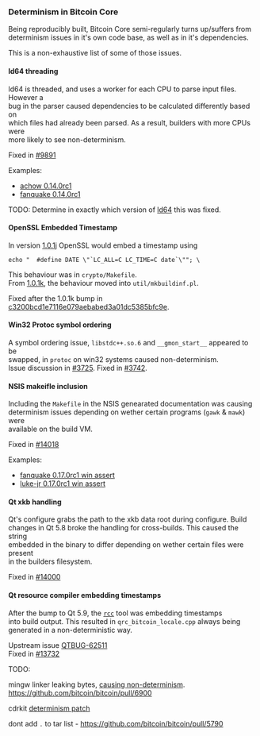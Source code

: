### Determinism in Bitcoin Core
Being reproducibly built, Bitcoin Core semi-regularly turns up/suffers from  
determinism issues in it's own code base, as well as in it's dependencies.

This is a non-exhaustive list of some of those issues.

#### ld64 threading
ld64 is threaded, and uses a worker for each CPU to parse input files. However a  
bug in the parser caused dependencies to be calculated differently based on  
which files had already been parsed. As a result, builders with more CPUs were  
more likely to see non-determinism.

Fixed in [#9891](https://github.com/bitcoin/bitcoin/pull/9891)

Examples:
- [achow 0.14.0rc1](https://github.com/bitcoin-core/gitian.sigs/pull/471)
- [fanquake 0.14.0rc1](https://github.com/bitcoin-core/gitian.sigs/pull/470)

TODO: Determine in exactly which version of [ld64](https://opensource.apple.com/source/ld64/) this was fixed.

#### OpenSSL Embedded Timestamp
In version [1.0.1j](https://www.openssl.org/source/old/1.0.1/openssl-1.0.1j.tar.gz) OpenSSL would embed a timestamp using  

```echo "  #define DATE \"`LC_ALL=C LC_TIME=C date`\""; \```

This behaviour was in `crypto/Makefile`.  
From [1.0.1k](https://www.openssl.org/source/old/1.0.1/openssl-1.0.1k.tar.gz), the behaviour moved into `util/mkbuildinf.pl`.

Fixed after the 1.0.1k bump in [c3200bcd1e7116e079aebabed3a01dc5385bfc9e](https://github.com/bitcoin/bitcoin/commit/c3200bcd1e7116e079aebabed3a01dc5385bfc9e).


#### Win32 Protoc symbol ordering
A symbol ordering issue, `libstdc++.so.6` and `__gmon_start__` appeared to be  
swapped, in `protoc` on win32 systems caused non-determinism.  
Issue discussion in [#3725](https://github.com/bitcoin/bitcoin/issues/3725). 
Fixed in [#3742](https://github.com/bitcoin/bitcoin/pull/3742).

#### NSIS makeifle inclusion
Including the `Makefile` in the NSIS genearated documentation was causing  
determinism issues depending on wether certain programs (`gawk` & `mawk`) were  
available on the build VM.

Fixed in [#14018](https://github.com/bitcoin/bitcoin/pull/14018)

Examples:
- [fanquake 0.17.0rc1 win assert](https://github.com/bitcoin-core/gitian.sigs/blob/master/0.17.0rc1-win-unsigned/fanquake/bitcoin-win-0.17-build.assert)
- [luke-jr 0.17.0rc1 win assert](https://github.com/bitcoin-core/gitian.sigs/blob/master/0.17.0rc1-win-unsigned/luke-jr/bitcoin-win-0.17-build.assert)

#### Qt xkb handling
Qt's configure grabs the path to the xkb data root during configure. Build  
changes in Qt 5.8 broke the handling for cross-builds. This caused the string  
embedded in the binary to differ depending on wether certain files were present  
in the builders filesystem.

Fixed in [#14000](https://github.com/bitcoin/bitcoin/pull/14000)

#### Qt resource compiler embedding timestamps
After the bump to Qt 5.9, the [`rcc`](https://doc.qt.io/qt-5/rcc.html) tool was embedding timestamps  
into build output. This resulted in `qrc_bitcoin_locale.cpp`  always being  
generated in a non-deterministic way.

Upstream issue [QTBUG-62511](https://bugreports.qt.io/browse/QTBUG-62511)  
Fixed in [#13732](https://github.com/bitcoin/bitcoin/pull/13732)

TODO:

mingw linker leaking bytes, [causing non-determinism](https://github.com/bitcoin/bitcoin/commit/957c0fd7c0efe2c39dde025a7d6d3d3047c86a1a#diff-92cf1b5b31c29d8281ffdc628b6da14f).  
https://github.com/bitcoin/bitcoin/pull/6900

cdrkit [determinism patch](https://github.com/bitcoin/bitcoin/blob/master/depends/patches/native_cdrkit/cdrkit-deterministic.patch)

dont add `.` to tar list - https://github.com/bitcoin/bitcoin/pull/5790
